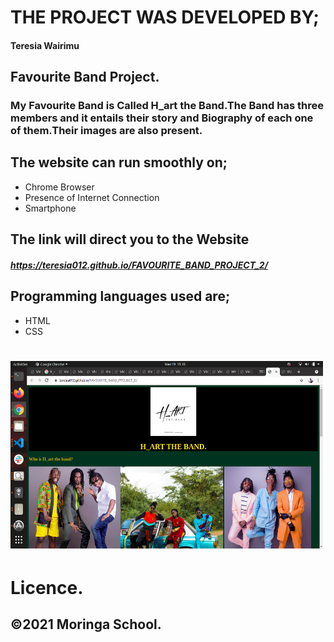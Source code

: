 # THE PROJECT WAS DEVELOPED BY;
#### Teresia Wairimu
##  Favourite Band Project.
### My Favourite Band is Called H_art the Band.The Band has three members and it entails their story and Biography of each one of them.Their images are also present.
## The website can run smoothly on;
* Chrome Browser
* Presence of Internet Connection
* Smartphone
## The link will direct you to the Website
##### https://teresia012.github.io/FAVOURITE_BAND_PROJECT_2/
## Programming languages used are;
* HTML
* CSS
# <img src="./assets.favband/heart.png" height=" 300" width ="500">

# Licence.
## &copy;2021 Moringa School.
